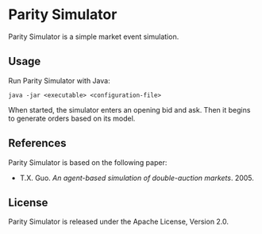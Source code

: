 Parity Simulator
================

Parity Simulator is a simple market event simulation.


Usage
-----

Run Parity Simulator with Java:

    java -jar <executable> <configuration-file>

When started, the simulator enters an opening bid and ask. Then it begins to
generate orders based on its model.


References
----------

Parity Simulator is based on the following paper:

- T.X. Guo. _An agent-based simulation of double-auction markets_. 2005.


License
-------

Parity Simulator is released under the Apache License, Version 2.0.
